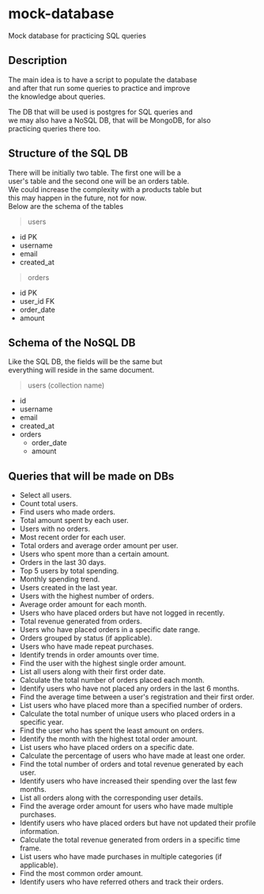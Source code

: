 # mock-database
Mock database for practicing SQL queries

## Description

The main idea is to have a script to populate the database    
and after that run some queries to practice and improve    
the knowledge about queries.

The DB that will be used is postgres for SQL queries and    
we may also have a NoSQL DB, that will be MongoDB, for also    
practicing queries there too.

## Structure of the SQL DB

There will be initially two table. The first one will be a    
user's table and the second one will be an orders table.    
We could increase the complexity with a products table but    
this may happen in the future, not for now.    
Below are the schema of the tables

> users    

- id PK    
- username    
- email    
- created_at    

> orders    

- id PK    
- user_id FK    
- order_date    
- amount    

## Schema of the NoSQL DB

Like the SQL DB, the fields will be the same but    
everything will reside in the same document.    

> users (collection name)

- id        
- username    
- email    
- created_at 
- orders
  - order_date    
  - amount    

## Queries that will be made on DBs

- Select all users.    
- Count total users.    
- Find users who made orders.    
- Total amount spent by each user.    
- Users with no orders.    
- Most recent order for each user.    
- Total orders and average order amount per user.    
- Users who spent more than a certain amount.    
- Orders in the last 30 days.    
- Top 5 users by total spending.    
- Monthly spending trend.    
- Users created in the last year.    
- Users with the highest number of orders.    
- Average order amount for each month.    
- Users who have placed orders but have not logged in recently.    
- Total revenue generated from orders.    
- Users who have placed orders in a specific date range.    
- Orders grouped by status (if applicable).    
- Users who have made repeat purchases.    
- Identify trends in order amounts over time.    
- Find the user with the highest single order amount.    
- List all users along with their first order date.    
- Calculate the total number of orders placed each month.    
- Identify users who have not placed any orders in the last 6 months.    
- Find the average time between a user's registration and their first order.    
- List users who have placed more than a specified number of orders.    
- Calculate the total number of unique users who placed orders in a specific year.    
- Find the user who has spent the least amount on orders.    
- Identify the month with the highest total order amount.    
- List users who have placed orders on a specific date.    
- Calculate the percentage of users who have made at least one order.    
- Find the total number of orders and total revenue generated by each user.    
- Identify users who have increased their spending over the last few months.    
- List all orders along with the corresponding user details.    
- Find the average order amount for users who have made multiple purchases.    
- Identify users who have placed orders but have not updated their profile information.    
- Calculate the total revenue generated from orders in a specific time frame.    
- List users who have made purchases in multiple categories (if applicable).    
- Find the most common order amount.    
- Identify users who have referred others and track their orders.    

